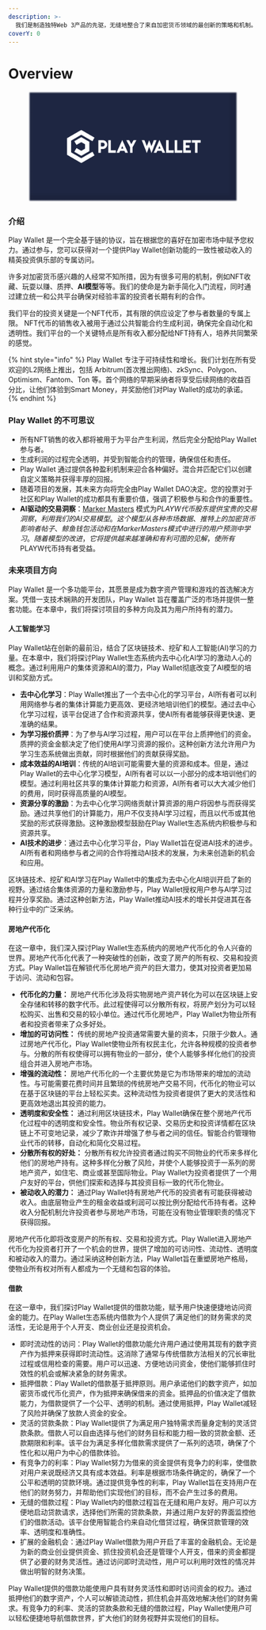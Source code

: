 ```yaml
---
description: >-
  我们是制造独特Web 3产品的先驱，无缝地整合了来自加密货币领域的最创新的策略和机制。
coverY: 0
---
```


# Overview

<figure><img src=".gitbook/assets/Banner.png" alt=""><figcaption></figcaption></figure>

### 介绍

Play Wallet 是一个完全基于链的协议，旨在根据您的喜好在加密市场中赋予您权力。通过参与，您可以获得对一个提供Play Wallet创新功能的一致性被动收入的精英投资俱乐部的专属访问。

许多对加密货币感兴趣的人经常不知所措，因为有很多可用的机制，例如NFT收藏、玩耍以赚、质押、**AI模型**等等。我们的使命是为新手简化入门流程，同时通过建立统一和公共平台确保对经验丰富的投资者长期有利的合作。

我们平台的投资关键是一个NFT代币，其有限的供应设定了参与者数量的专属上限。 NFT代币的销售收入被用于通过公共智能合约生成利润，确保完全自动化和透明性。我们平台的一个关键特点是所有收入都分配给NFT持有人，培养共同繁荣的感觉。

{% hint style="info" %}
Play Wallet 专注于可持续性和增长。我们计划在所有受欢迎的L2网络上推出，包括 Arbitrum(首次推出网络)、zkSync、Polygon、Optimism、Fantom、Ton 等。首个网络的早期采纳者将享受后续网络的收益百分比，让他们体验到Smart Money，并奖励他们对Play Wallet的成功的承诺。
{% endhint %}

### Play Wallet 的不可思议

* 所有NFT销售的收入都将被用于为平台产生利润，然后完全分配给Play Wallet参与者。
* 生成利润的过程完全透明，并受到智能合约的管理，确保信任和责任。
* Play Wallet 通过提供各种盈利机制来迎合各种偏好。混合并匹配它们以创建自定义策略并获得丰厚的回报。
* 随着项目的发展，其未来方向将完全由Play Wallet DAO决定。您的投票对于社区和Play Wallet的成功都具有重要价值，强调了积极参与和合作的重要性。
* **AI驱动的交易洞察**：[Marker Masters](play-to-earn/play-modes/market-masters/) 模式为$PLAYW 代币股东提供宝贵的交易洞察，利用我们的AI交易模型。这个模型从各种市场数据、推特上的加密货币影响者帖子、鲸鱼钱包活动和在Marker Masters模式中进行的用户预测中学习。随着模型的改进，它将提供越来越准确和有利可图的见解，使所有$PLAYW代币持有者受益。

### 未来项目方向

Play Wallet 是一个多功能平台，其愿景是成为数字资产管理和游戏的首选解决方案。凭借一支技术娴熟的开发团队，Play Wallet 旨在覆盖广泛的市场并提供一整套功能。在本章中，我们将探讨项目的多种方向及其为用户所持有的潜力。

#### 人工智能学习

Play Wallet站在创新的最前沿，结合了区块链技术、挖矿和人工智能(AI)学习的力量。在本章中，我们将探讨Play Wallet生态系统内去中心化AI学习的激动人心的概念。通过利用用户的集体资源和AI的潜力，Play Wallet彻底改变了AI模型的培训和奖励方式。

* **去中心化学习**：Play Wallet推出了一个去中心化的学习平台，AI所有者可以利用网络参与者的集体计算能力更高效、更经济地培训他们的模型。通过去中心化学习过程，该平台促进了合作和资源共享，使AI所有者能够获得更快速、更准确的结果。
* **为学习报价质押**：为了参与AI学习过程，用户可以在平台上质押他们的资金。质押的资金金额决定了他们使用AI学习资源的报价。这种创新方法允许用户为学习生态系统做出贡献，同时根据他们的贡献获得奖励。
* **成本效益的AI培训**：传统的AI培训可能需要大量的资源和成本。但是，通过Play Wallet的去中心化学习模型，AI所有者可以以一小部分的成本培训他们的模型。通过利用社区共享的集体计算能力和资源，AI所有者可以大大减少他们的费用，同时获得高质量的AI模型。
* **资源分享的激励**：为去中心化学习网络贡献计算资源的用户将因参与而获得奖励。通过共享他们的计算能力，用户不仅支持AI学习过程，而且以代币或其他奖励的形式获得激励。这种激励模型鼓励在Play Wallet生态系统内积极参与和资源共享。
* **AI技术的进步**：通过去中心化学习平台，Play Wallet旨在促进AI技术的进步。AI所有者和网络参与者之间的合作将推动AI技术的发展，为未来创造新的机会和应用。

区块链技术、挖矿和AI学习在Play Wallet中的集成为去中心化AI培训开启了新的视野。通过结合集体资源的力量和激励参与，Play Wallet授权用户参与AI学习过程并分享奖励。通过这种创新方法，Play Wallet推动AI技术的增长并促进其在各种行业中的广泛采纳。

#### 房地产代币化

在这一章中，我们深入探讨Play Wallet生态系统内的房地产代币化的令人兴奋的世界。房地产代币化代表了一种突破性的创新，改变了房产的所有权、交易和投资方式。Play Wallet旨在解锁代币化房地产资产的巨大潜力，使其对投资者更加易于访问、流动和包容。

* **代币化的力量：** 房地产代币化涉及将实物房地产资产转化为可以在区块链上安全存储和转移的数字代币。此过程使得可以分散所有权，将房产划分为可以轻松购买、出售和交易的较小单位。通过代币化房地产，Play Wallet为物业所有者和投资者带来了众多好处。
* **增加的可访问性：** 传统的房地产投资通常需要大量的资本，只限于少数人。通过房地产代币化，Play Wallet使物业所有权民主化，允许各种规模的投资者参与。分散的所有权使得可以拥有物业的一部分，使个人能够多样化他们的投资组合并进入房地产市场。
* **增强的流动性：** 房地产代币化的一个主要优势是它为市场带来的增加的流动性。与可能需要花费时间并且繁琐的传统房地产交易不同，代币化的物业可以在基于区块链的平台上轻松买卖。这种流动性为投资者提供了更大的灵活性和更高效地退出其投资的能力。
* **透明度和安全性：** 通过利用区块链技术，Play Wallet确保在整个房地产代币化过程中的透明度和安全性。物业所有权记录、交易历史和投资详情都在区块链上不可变地记录，减少了欺诈并增强了参与者之间的信任。智能合约管理物业代币的转移，自动化和简化交易过程。
* **分散所有权的好处：** 分散所有权允许投资者通过购买不同物业的代币来多样化他们的房地产持有。这种多样化分散了风险，并使个人能够投资于一系列的房地产资产，如住宅、商业或甚至国际物业。Play Wallet为投资者提供了一个用户友好的平台，供他们探索和选择与其投资目标一致的代币化物业。
* **被动收入的潜力：** 通过Play Wallet持有房地产代币的投资者有可能获得被动收入。由底层物业产生的租金收益或利润可以按比例分配给代币持有者。这种收入分配机制允许投资者参与房地产市场，可能在没有物业管理职责的情况下获得回报。

房地产代币化即将改变房产的所有权、交易和投资方式。Play Wallet进入房地产代币化为投资者打开了一个机会的世界，提供了增加的可访问性、流动性、透明度和被动收入的潜力。通过采纳这种创新方法，Play Wallet旨在重塑房地产格局，使物业所有权对所有人都成为一个无缝和包容的体验。

#### 借款

在这一章中，我们探讨Play Wallet提供的借款功能，赋予用户快速便捷地访问资金的能力。在Play Wallet生态系统内借款为个人提供了满足他们的财务需求的灵活性，无论是用于个人开支、商业创业还是投资机会。

* 即时流动性的访问：Play Wallet的借款功能允许用户通过使用其现有的数字资产作为抵押来获得即时流动性。这消除了通常与传统借款方法相关的冗长审批过程或信用检查的需要。用户可以迅速、方便地访问资金，使他们能够抓住时效性的机会或解决紧急的财务需求。
* 抵押借款：Play Wallet的借款基于抵押原则。用户承诺他们的数字资产，如加密货币或代币化资产，作为抵押来确保借来的资金。抵押品的价值决定了借款能力，为借款提供了一个公平、透明的机制。通过使用抵押，Play Wallet减轻了风险并确保了放款人资金的安全。
* 灵活的贷款条款：Play Wallet提供了为满足用户独特需求而量身定制的灵活贷款条款。借款人可以自由选择与他们的财务目标和能力相一致的贷款金额、还款期限和利率。该平台为满足多样化借款需求提供了一系列的选项，确保了个性化和以用户为中心的借款体验。
* 有竞争力的利率：Play Wallet努力为借来的资金提供有竞争力的利率，使借款对用户来说既经济又具有成本效益。利率是根据市场条件确定的，确保了一个公平和透明的贷款环境。通过提供竞争性的利率，Play Wallet旨在支持用户在他们的财务努力，并帮助他们实现他们的目标，而不会产生过多的费用。
* 无缝的借款过程：Play Wallet内的借款过程旨在无缝和用户友好。用户可以方便地启动贷款请求，选择他们所需的贷款条款，并通过用户友好的界面监控他们的借款活动。该平台使用智能合约来自动化借贷过程，确保贷款管理的效率、透明度和准确性。
* 扩展的金融机会：通过Play Wallet借款为用户开启了丰富的金融机会。无论是为新的商业创业提供资金、抓住投资机会还是管理个人开支，借来的资金都提供了必要的财务灵活性。通过访问即时流动性，用户可以利用时效性的情况并做出明智的财务决策。

Play Wallet提供的借款功能使用户具有财务灵活性和即时访问资金的权力。通过抵押他们的数字资产，个人可以解锁流动性，抓住机会并高效地解决他们的财务需求。有竞争力的利率、灵活的贷款条款和无缝的借款过程，Play Wallet使用户可以轻松便捷地导航借款世界，扩大他们的财务视野并实现他们的目标。
